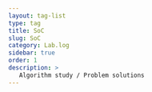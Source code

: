 ```yaml
---
layout: tag-list
type: tag
title: SoC
slug: SoC
category: Lab.log
sidebar: true
order: 1
description: >
   Algorithm study / Problem solutions
---
```

